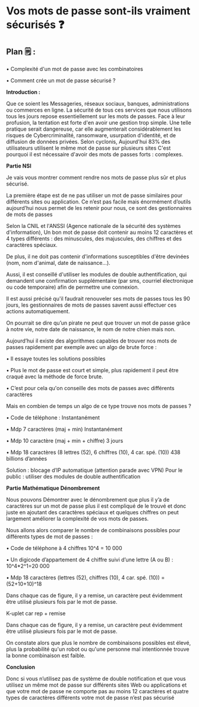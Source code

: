 # Vos mots de passe sont-ils vraiment sécurisés ❓

## Plan 🗒 :

• Complexité d'un mot de passe avec les combinatoires

• Comment crée un mot de passe sécurisé ?

**Introduction :**

Que ce soient les Messageries, réseaux sociaux, banques, administrations ou commerces en ligne. La sécurité de tous ces services que nous utilisons tous les jours repose essentiellement sur les mots de passes. Face à leur profusion, la tentation est forte d'en avoir une gestion trop simple. Une telle pratique serait dangereuse, car elle augmenterait considérablement les risques de Cybercriminalité, ransomware, usurpation d'identité, et de diffusion de données privées. Selon cyclonis, Aujourd'hui 83% des utilisateurs utilisent le même mot de passe sur plusieurs sites C'est pourquoi il est nécessaire d'avoir des mots de passes forts : complexes.

**Partie NSI** 

Je vais vous montrer comment rendre nos mots de passe plus sûr et plus sécurisé. 

La première étape est de ne pas utiliser un mot de passe similaires pour différents sites ou application. Ce n’est pas facile mais énormément d’outils aujourd’hui nous permet de les retenir pour nous, ce sont des gestionnaires de mots de passes

Selon la CNIL et l'ANSSI (Agence nationale de la sécurité des systèmes d'information), Un bon mot de passe doit contenir au moins 12 caractères et 4 types différents : des minuscules, des majuscules, des chiffres et des caractères spéciaux.

De plus, il ne doit pas contenir d'informations susceptibles d'être devinées (nom, nom d'animal, date de naissance...).
 
Aussi, il est conseillé d'utiliser les modules de double authentification, qui demandent une confirmation supplémentaire (par sms, courriel électronique ou code temporaire) afin de permettre une connexion. 

Il est aussi précisé qu'il faudrait renouveler ses mots de passes tous les 90 jours, les gestionnaires de mots de passes savent aussi effectuer ces actions automatiquement. 

On pourrait se dire qu’un pirate ne peut que trouver un mot de passe grâce à notre vie, notre date de naissance, le nom de notre chien mais non.

Aujourd’hui il existe des algorithmes capables de trouver nos mots de passes rapidement par exemple avec un algo de brute force :

• Il essaye toutes les solutions possibles 

• Plus le mot de passe est court et simple, plus rapidement il peut être craqué avec la méthode de force brute.  

• C’est pour cela qu'on conseille des mots de passes avec différents caractères

Mais en combien de temps un algo de ce type trouve nos mots de passes ?

•  Code de téléphone : Instantanément

• Mdp 7 caractères (maj + min) Instantanément 

• Mdp 10 caractère (maj + min + chiffre) 3 jours

• Mdp 18 caractères (8 lettres (52), 6 chiffres (10), 4 car. spé. (10)) 438 
billions d’années

Solution : blocage d’IP automatique (attention parade avec VPN) 
Pour le public : utiliser des modules de double authentification

**Partie Mathématique Dénombrement** 

Nous pouvons Démontrer avec le dénombrement que plus il y’a de caractères sur un mot de passe plus il est compliqué de le trouvé et donc juste en ajoutant des caractères spéciaux et quelques chiffres on peut largement améliorer la complexité de vos mots de passes.

Nous allons alors comparer le nombre de combinaisons possibles pour différents
types de mot de passes :

• Code de téléphone à 4 chiffres 10^4 = 10 000
	
• Un digicode d’appartement de 4 chiffre suivi d’une lettre (A ou B)  : 10^4*2^1=20 000

• Mdp 18 caractères (lettres (52), chiffres (10), 4 car. spé. (10)) = (52+10+10)^18

Dans chaque cas de figure, il y a remise, un caractère peut évidemment être utilisé plusieurs fois par le mot de passe.

K-uplet car rep + remise

Dans chaque cas de figure, il y a remise, un caractère peut évidemment être utilisé plusieurs fois par le mot de passe. 

On constate alors que plus le nombre de combinaisons possibles est élevé, plus la probabilité qu'un robot ou qu'une personne mal intentionnée trouve la bonne combinaison est faible.

**Conclusion**

 Donc si vous n’utilisez pas de système de double notification et que vous utilisez un même mot de passe sur différents sites Web ou applications et que votre mot de passe ne comporte pas au moins 12 caractères et quatre types de caractères différents votre mot de passe n’est pas sécurisé

